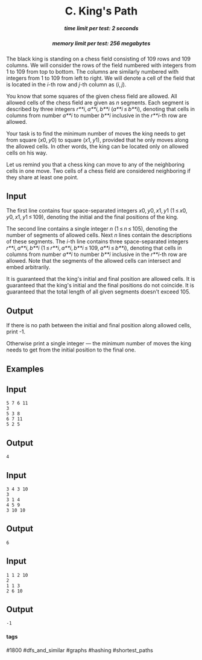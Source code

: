 <h1 style='text-align: center;'> C. King's Path</h1>

<h5 style='text-align: center;'>time limit per test: 2 seconds</h5>
<h5 style='text-align: center;'>memory limit per test: 256 megabytes</h5>

The black king is standing on a chess field consisting of 109 rows and 109 columns. We will consider the rows of the field numbered with integers from 1 to 109 from top to bottom. The columns are similarly numbered with integers from 1 to 109 from left to right. We will denote a cell of the field that is located in the *i*-th row and *j*-th column as (*i*, *j*).

You know that some squares of the given chess field are allowed. All allowed cells of the chess field are given as *n* segments. Each segment is described by three integers *r**i*, *a**i*, *b**i* (*a**i* ≤ *b**i*), denoting that cells in columns from number *a**i* to number *b**i* inclusive in the *r**i*-th row are allowed.

Your task is to find the minimum number of moves the king needs to get from square (*x*0, *y*0) to square (*x*1, *y*1), provided that he only moves along the allowed cells. In other words, the king can be located only on allowed cells on his way.

Let us remind you that a chess king can move to any of the neighboring cells in one move. Two cells of a chess field are considered neighboring if they share at least one point.

## Input

The first line contains four space-separated integers *x*0, *y*0, *x*1, *y*1 (1 ≤ *x*0, *y*0, *x*1, *y*1 ≤ 109), denoting the initial and the final positions of the king.

The second line contains a single integer *n* (1 ≤ *n* ≤ 105), denoting the number of segments of allowed cells. Next *n* lines contain the descriptions of these segments. The *i*-th line contains three space-separated integers *r**i*, *a**i*, *b**i* (1 ≤ *r**i*, *a**i*, *b**i* ≤ 109, *a**i* ≤ *b**i*), denoting that cells in columns from number *a**i* to number *b**i* inclusive in the *r**i*-th row are allowed. Note that the segments of the allowed cells can intersect and embed arbitrarily.

It is guaranteed that the king's initial and final position are allowed cells. It is guaranteed that the king's initial and the final positions do not coincide. It is guaranteed that the total length of all given segments doesn't exceed 105.

## Output

If there is no path between the initial and final position along allowed cells, print -1.

Otherwise print a single integer — the minimum number of moves the king needs to get from the initial position to the final one.

## Examples

## Input


```
5 7 6 11  
3  
5 3 8  
6 7 11  
5 2 5  

```
## Output


```
4  

```
## Input


```
3 4 3 10  
3  
3 1 4  
4 5 9  
3 10 10  

```
## Output


```
6  

```
## Input


```
1 1 2 10  
2  
1 1 3  
2 6 10  

```
## Output


```
-1  

```


#### tags 

#1800 #dfs_and_similar #graphs #hashing #shortest_paths 